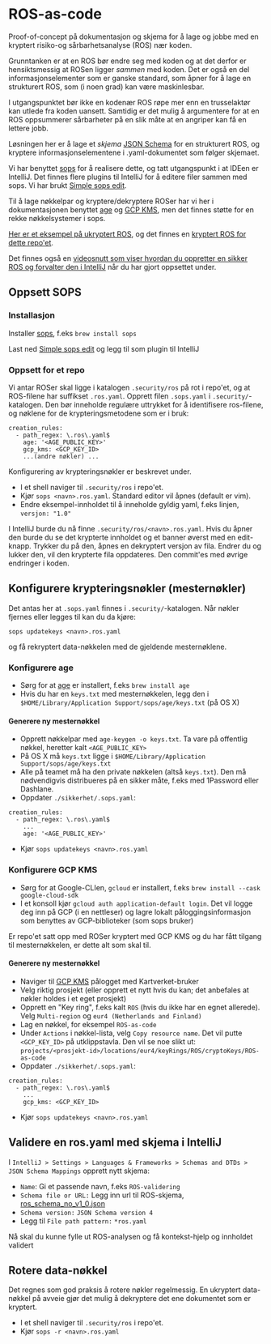# ROS-as-code

Proof-of-concept på dokumentasjon og skjema for å lage og jobbe med en kryptert risiko-og sårbarhetsanalyse (ROS) nær
koden.

Grunntanken er at en ROS bør endre seg med koden og at det derfor er hensiktsmessig at ROSen ligger _sammen_ med koden.
Det er også en del informasjonselementer som er ganske standard, som åpner for å lage en strukturert ROS, som (i noen
grad) kan være maskinlesbar.

I utgangspunktet bør ikke en kodenær ROS røpe mer enn en trusselaktør kan utlede fra koden uansett.
Samtidig er det mulig å argumentere for at en ROS oppsummerer sårbarheter på en slik måte at en angriper kan få en
lettere jobb.

Løsningen her er å lage et _skjema_ [JSON Schema](https://json-schema.org/) for en strukturert ROS, og kryptere
informasjonselementene i .yaml-dokumentet som følger skjemaet.

Vi har benyttet [sops](https://github.com/getsops/sops) for å realisere dette, og tatt utgangspunkt i at IDEen er
IntelliJ. Det finnes flere plugins til IntelliJ for å editere filer sammen med sops. Vi har
brukt [Simple sops edit](https://plugins.jetbrains.com/plugin/21317-simple-sops-edit).

Til å lage nøkkelpar og kryptere/dekryptere ROSer har vi her i dokumentasjonen
benyttet [age](https://github.com/FiloSottile/age)
og [GCP KMS](https://cloud.google.com/security/products/security-key-management?hl=en), men det finnes støtte for en
rekke nøkkelsystemer i sops.

[Her er et eksempel på ukryptert ROS](eksempel/ukryptert.ros.yaml), og det finnes
en [kryptert ROS for dette repo'et](Kartverket/ros-as-code/.security/ros/ROSaC.ros.yaml).

Det finnes også
en [videosnutt som viser hvordan du oppretter en sikker ROS og forvalter den i IntelliJ](eksempel/Opprette%20og%20endre%20ROS%20720p.mov)
når du har gjort oppsettet under.

## Oppsett SOPS

### Installasjon

Installer [sops](https://github.com/getsops/sops), f.eks `brew install sops`

Last ned [Simple sops edit](https://plugins.jetbrains.com/plugin/21317-simple-sops-edit) og legg til som plugin til
IntelliJ

### Oppsett for et repo

Vi antar ROSer skal ligge i katalogen `.security/ros` på rot i repo'et, og at ROS-filene har suffikset `.ros.yaml`.
Opprett filen `.sops.yaml` i `.security/`-katalogen. Den bør inneholde regulære uttrykket for å identifisere ros-filene,
og nøklene for de krypteringsmetodene som er i bruk:

```
creation_rules:
  - path_regex: \.ros\.yaml$
    age: '<AGE_PUBLIC_KEY>'
    gcp_kms: <GCP_KEY_ID>
    ...(andre nøkler) ...
```

Konfigurering av krypteringsnøkler er beskrevet under.

* I et shell naviger til `.security/ros` i repo'et.
* Kjør `sops <navn>.ros.yaml`. Standard editor vil åpnes (default er vim).
* Endre eksempel-innholdet til å inneholde gyldig yaml, f.eks linjen, `versjon: "1.0"`

I IntelliJ burde du nå finne `.security/ros/<navn>.ros.yaml`. Hvis du åpner den burde du se det krypterte innholdet og
et banner øverst med en edit-knapp.
Trykker du på den, åpnes en dekryptert versjon av fila. Endrer du og lukker den, vil den krypterte fila oppdateres. Den
commit'es med øvrige endringer i koden.

## Konfigurere krypteringsnøkler (mesternøkler)

Det antas her at `.sops.yaml` finnes i `.security/`-katalogen. Når nøkler fjernes eller legges til kan du da kjøre:

`sops updatekeys <navn>.ros.yaml`

og få rekryptert data-nøkkelen med de gjeldende mesternøklene.

### Konfigurere age

* Sørg for at [age](https://github.com/FiloSottile/age) er installert, f.eks `brew install age`
* Hvis du har en `keys.txt` med mesternøkkelen, legg den i `$HOME/Library/Application Support/sops/age/keys.txt` (på OS
  X)

#### Generere ny mesternøkkel

* Opprett nøkkelpar med `age-keygen -o keys.txt`. Ta vare på offentlig nøkkel, heretter kalt `<AGE_PUBLIC_KEY>`
* På OS X må `keys.txt` ligge i `$HOME/Library/Application Support/sops/age/keys.txt`
* Alle på teamet må ha den private nøkkelen (altså `keys.txt`). Den må nødvendigvis distribueres på en sikker måte,
  f.eks med 1Password eller Dashlane.
* Oppdater `./sikkerhet/.sops.yaml`:

```
creation_rules:
  - path_regex: \.ros\.yaml$
    ...
    age: '<AGE_PUBLIC_KEY>'
```

* Kjør `sops updatekeys <navn>.ros.yaml`

### Konfigurere GCP KMS

* Sørg for at Google-CLIen, `gcloud` er installert, f.eks `brew install --cask google-cloud-sdk`
* I et konsoll kjør `gcloud auth application-default login`. Det vil logge deg inn på GCP (i en nettleser) og lagre
  lokalt påloggingsinformasjon som benyttes av GCP-biblioteker (som sops bruker)

Er repo'et satt opp med ROSer kryptert med GCP KMS og du har fått tilgang til mesternøkkelen, er dette alt som skal til.

#### Generere ny mesternøkkel

* Naviger til [GCP KMS](https://console.cloud.google.com/security/kms/keyrings) pålogget med Kartverket-bruker
* Velg riktig prosjekt (eller opprett et nytt hvis du kan; det anbefales at nøkler holdes i et eget prosjekt)
* Opprett en "Key ring", f.eks kalt `ROS` (hvis du ikke har en egnet allerede). Velg `Multi-region`
  og `eur4 (Netherlands and Finland)`
* Lag en nøkkel, for eksempel `ROS-as-code`
* Under `Actions` i nøkkel-lista, velg `Copy resource name`. Det vil putte `<GCP_KEY_ID>` på utklippstavla. Den vil se
  noe slikt ut: `projects/<prosjekt-id>/locations/eur4/keyRings/ROS/cryptoKeys/ROS-as-code`
* Oppdater `./sikkerhet/.sops.yaml`:

```
creation_rules:
  - path_regex: \.ros\.yaml$
    ...
    gcp_kms: <GCP_KEY_ID>
```

* Kjør `sops updatekeys <navn>.ros.yaml`

## Validere en ros.yaml med skjema i IntelliJ

I `IntelliJ > Settings > Languages & Frameworks > Schemas and DTDs > JSON Schema Mappings` opprett nytt skjema:

* `Name`: Gi et passende navn, f.eks `ROS-validering`
* `Schema file or URL:` Legg inn url til
  ROS-skjema, [ros_schema_no_v1_0.json](https://kartverket.github.io/ros-as-code/schema/ros_schema_no_v1_0.yaml)
* `Schema version:` `JSON Schema version 4`
* Legg til `File path pattern:` `*ros.yaml`

Nå skal du kunne fylle ut ROS-analysen og få kontekst-hjelp og innholdet validert

## Rotere data-nøkkel

Det regnes som god praksis å rotere nøkler regelmessig. En ukryptert data-nøkkel på avveie gjør det mulig å dekryptere
det ene dokumentet som er kryptert.

* I et shell naviger til `.security/ros` i repo'et.
* Kjør `sops -r <navn>.ros.yaml`